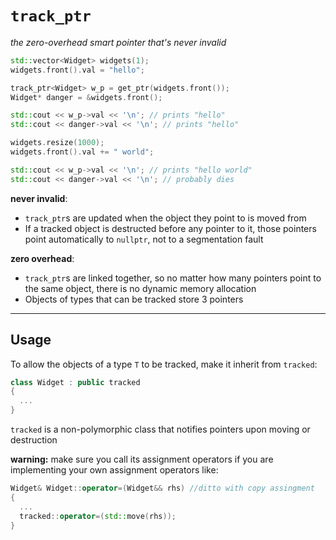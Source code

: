 # `track_ptr`
_the zero-overhead smart pointer that's never invalid_

```cpp
std::vector<Widget> widgets(1);
widgets.front().val = "hello";

track_ptr<Widget> w_p = get_ptr(widgets.front());
Widget* danger = &widgets.front();

std::cout << w_p->val << '\n'; // prints "hello"
std::cout << danger->val << '\n'; // prints "hello"

widgets.resize(1000);
widgets.front().val += " world";

std::cout << w_p->val << '\n'; // prints "hello world"
std::cout << danger->val << '\n'; // probably dies
```

**never invalid**:
+ `track_ptr`s are updated when the object they point to is moved from
+ If a tracked object is destructed before any pointer to it, those pointers point automatically to `nullptr`, not to a segmentation fault

**zero overhead**: 
+ `track_ptr`s are linked together, so no matter how many pointers point to the same object, there is no dynamic memory allocation
+ Objects of types that can be tracked store 3 pointers

---

## Usage

To allow the objects of a type `T` to be tracked, make it inherit from `tracked`:

```cpp
class Widget : public tracked
{
  ...
}
```

`tracked` is a non-polymorphic class that notifies pointers upon moving or destruction

**warning:** make sure you call its assignment operators if you are implementing your own assignment operators like:

```cpp
Widget& Widget::operator=(Widget&& rhs) //ditto with copy assingment
{
  ...
  tracked::operator=(std::move(rhs));
}
```
